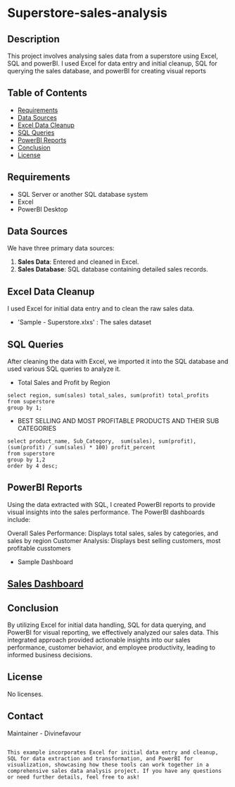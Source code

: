 # Superstore-sales-analysis

## Description
This project involves analysing  sales data from a superstore using Excel, SQL and powerBI. I used Excel for data entry and initial cleanup, SQL for querying the sales database, and powerBI for creating visual reports

## Table of Contents
- [Requirements](#requirements)
- [Data Sources](#data-sources)
- [Excel Data Cleanup](#excel-data-cleanup)
- [SQL Queries](#sql-queries)
- [PowerBI Reports](#powerbi-reports)
- [Conclusion](#conclusion)
- [License](#license)
  
 ## Requirements 
- SQL Server or another SQL database system 
- Excel
- PowerBI Desktop

## Data Sources
We have three primary data sources: 
1. **Sales Data**: Entered and cleaned in Excel.
2. **Sales Database**: SQL database containing detailed sales records.

## Excel Data Cleanup
I used Excel for initial data entry and to clean the raw sales data.
- 'Sample - Superstore.xlxs' : The sales dataset

## SQL Queries
After cleaning the data with Excel, we imported it into the SQL database and used various SQL queries to analyze it.

- Total Sales and Profit by Region
 ```code
select region, sum(sales) total_sales, sum(profit) total_profits 
from superstore 
group by 1;
```

- BEST SELLING AND MOST PROFITABLE PRODUCTS AND THEIR SUB CATEGORIES
```code
select product_name, Sub_Category,  sum(sales), sum(profit), (sum(profit) / sum(sales) * 100) profit_percent
from superstore
group by 1,2
order by 4 desc;
```
## PowerBI Reports
Using the data extracted with SQL, I created PowerBI reports to provide visual insights into the sales performance. The PowerBI dashboards include:

Overall Sales Performance: Displays total sales, sales by categories, and sales by region
Customer Analysis: Displays best selling customers, most profitable cusstomers

- Sample Dashboard
## [Sales Dashboard](Sales_project_images/Overall_Sales_dashboard.jpg)

## Conclusion
By utilizing Excel for initial data handling, SQL for data querying, and PowerBI for visual reporting, we effectively analyzed our sales data. This integrated approach provided actionable insights into our sales performance, customer behavior, and employee productivity, leading to informed business decisions.

## License
No licenses.

## Contact
Maintainer - Divinefavour 

```

This example incorporates Excel for initial data entry and cleanup, SQL for data extraction and transformation, and PowerBI for visualization, showcasing how these tools can work together in a comprehensive sales data analysis project. If you have any questions or need further details, feel free to ask!
